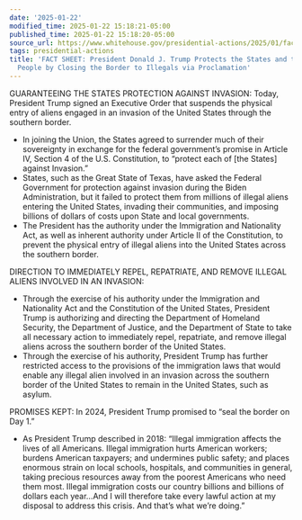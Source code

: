 ```yaml
---
date: '2025-01-22'
modified_time: 2025-01-22 15:18:21-05:00
published_time: 2025-01-22 15:18:20-05:00
source_url: https://www.whitehouse.gov/presidential-actions/2025/01/fact-sheet-president-donald-j-trump-protects-the-states-and-the-american-people-by-closing-the-border-to-illegals-via-proclamation/
tags: presidential-actions
title: 'FACT SHEET: President Donald J. Trump Protects the States and the American
  People by Closing the Border to Illegals via Proclamation'
---
```

 
GUARANTEEING THE STATES PROTECTION AGAINST INVASION: Today, President
Trump signed an Executive Order that suspends the physical entry of
aliens engaged in an invasion of the United States through the southern
border.

-   In joining the Union, the States agreed to surrender much of their
    sovereignty in exchange for the federal government’s promise in
    Article IV, Section 4 of the U.S. Constitution, to “protect each of
    \[the States\] against Invasion.” 
-   States, such as the Great State of Texas, have asked the Federal
    Government for protection against invasion during the Biden
    Administration, but it failed to protect them from millions of
    illegal aliens entering the United States, invading their
    communities, and imposing billions of dollars of costs upon State
    and local governments.
-   The President has the authority under the Immigration and
    Nationality Act, as well as inherent authority under Article II of
    the Constitution, to prevent the physical entry of illegal aliens
    into the United States across the southern border.

DIRECTION TO IMMEDIATELY REPEL, REPATRIATE, AND REMOVE ILLEGAL ALIENS
INVOLVED IN AN INVASION:

-   Through the exercise of his authority under the Immigration and
    Nationality Act and the Constitution of the United States, President
    Trump is authorizing and directing the Department of Homeland
    Security, the Department of Justice, and the Department of State to
    take all necessary action to immediately repel, repatriate, and
    remove illegal aliens across the southern border of the United
    States.
-   Through the exercise of his authority, President Trump has further
    restricted access to the provisions of the immigration laws that
    would enable any illegal alien involved in an invasion across the
    southern border of the United States to remain in the United States,
    such as asylum.

PROMISES KEPT: In 2024, President Trump promised to “seal the border on
Day 1.”

-   As President Trump described in 2018: “Illegal immigration affects
    the lives of all Americans. Illegal immigration hurts American
    workers; burdens American taxpayers; and undermines public safety;
    and places enormous strain on local schools, hospitals, and
    communities in general, taking precious resources away from the
    poorest Americans who need them most. Illegal immigration costs our
    country billions and billions of dollars each year…And I will
    therefore take every lawful action at my disposal to address this
    crisis. And that’s what we’re doing.”

